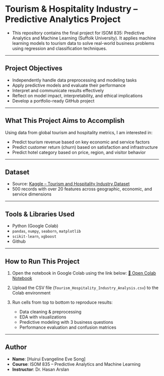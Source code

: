 # Tourism & Hospitality Industry – Predictive Analytics Project

- This repository contains the final project for ISOM 835: Predictive Analytics and Machine Learning (Suffolk University). 
It applies machine learning models to tourism data to solve real-world business problems using regression and classification techniques.
---

## Project Objectives
- Independently handle data preprocessing and modeling tasks
- Apply predictive models and evaluate their performance
- Interpret and communicate results effectively
- Reflect on model impact, interpretability, and ethical implications
- Develop a portfolio-ready GitHub project
---

##  What This Project Aims to Accomplish
Using data from global tourism and hospitality metrics, I am interested in:
- Predict tourism revenue based on key economic and service factors
- Predict customer return (churn) based on satisfaction and infrastructure
- Predict hotel category based on price, region, and visitor behavior
---

## Dataset

- Source: [Kaggle – Tourism and Hospitality Industry Dataset](https://www.kaggle.com/datasets/smithmurphy/tourism-and-hospitality-industry-analysis-dataset)
- 500 records with over 20 features across geographic, economic, and service dimensions
---

##  Tools & Libraries Used

- Python (Google Colab)
- `pandas`, `numpy`, `seaborn`, `matplotlib`
- `scikit-learn`, `xgboost`
- Github
---

## How to Run This Project
1. Open the notebook in Google Colab using the link below:
   [🔗 Open Colab Notebook](https://colab.research.google.com/drive/13jBga0mskFeY6M4gKEQc_OMDmhQqihtT?usp=sharing)

2. Upload the CSV file (`Tourism_Hospitality_Industry_Analysis.csv`) to the Colab environment

3. Run cells from top to bottom to reproduce results:
   - Data cleaning & preprocessing
   - EDA with visualizations
   - Predictive modeling with 3 business questions
   - Performance evaluation and confusion matrices

---

## Author
- **Name**: [Huirui Evangeline Eve Song]
- **Course**: ISOM 835 – Predictive Analytics and Machine Learning
- **Instructor**: Dr. Hasan Arslan


